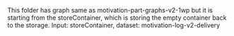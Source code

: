 This folder has graph same as motivation-part-graphs-v2-1wp but it is starting from the storeContainer, which is storing the empty container back to the storage.
Input: storeContainer, dataset: motivation-log-v2-delivery
